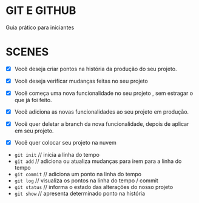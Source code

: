 # GIT E GITHUB

Guia prático para iniciantes 

# SCENES 

- [x] Você deseja criar pontos na história da produção do seu projeto.
- [x] Você deseja verificar mudanças feitas no seu projeto

- [x] Você começa uma nova funcionalidade no seu projeto , sem estragar o que já foi feito.
- [x] Você adiciona as novas funcionalidades ao seu projeto em produção.
- [x] Você quer deletar a branch da nova funcionalidade, depois de aplicar em seu projeto.

- [x] Você quer colocar seu projeto na nuvem


- `git init` // inicia a linha do tempo
- `git add` // adiciona ou atualiza mudanças para irem para a linha do tempo
- `git commit` // adiciona um ponto na linha do tempo
- `git log` // visualiza os pontos na linha do tempo / commit 
- `git status` // informa o estado das alterações do nosso projeto
- `git show` // apresenta determinado ponto na história 

